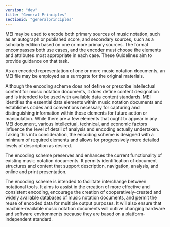 ```yaml
---
version: "dev"
title: "General Principles"
sectionid: "generalprinciples"
---
```


MEI may be used to encode both primary sources of music notation, such as an autograph or published score, and secondary sources, such as a scholarly edition based on one or more primary sources. The format encompasses both use cases, and the encoder must choose the elements and attributes most appropriate in each case. These Guidelines aim to provide guidance on that task.

As an encoded representation of one or more music notation documents, an MEI file may be employed as a surrogate for the original materials.

Although the encoding scheme does not define or prescribe intellectual content for music notation documents, it does define content designation and is intended to be used with available data content standards. MEI identifies the essential data elements within music notation documents and establishes codes and conventions necessary for capturing and distinguishing information within those elements for future action or manipulation. While there are a few elements that ought to appear in any MEI document, various intellectual, technical, and economic factors influence the level of detail of analysis and encoding actually undertaken. Taking this into consideration, the encoding scheme is designed with a minimum of required elements and allows for progressively more detailed levels of description as desired.

The encoding scheme preserves and enhances the current functionality of existing music notation documents. It permits identification of document structures and content that support description, navigation, analysis, and online and print presentation.

The encoding scheme is intended to facilitate interchange between notational tools. It aims to assist in the creation of more effective and consistent encoding, encourage the creation of cooperatively-created and widely available databases of music notation documents, and permit the reuse of encoded data for multiple output purposes. It will also ensure that machine-readable music notation documents will outlive changing hardware and software environments because they are based on a platform-independent standard.